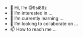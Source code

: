 - 👋 Hi, I’m @9si89z
- 👀 I’m interested in ...
- 🌱 I’m currently learning ...
- 💞️ I’m looking to collaborate on ...
- 📫 How to reach me ...

<!---
9si89z/9si89z is a ✨ special ✨ repository because its `README.md` (this file) appears on your GitHub profile.
You can click the Preview link to take a look at your changes.
--->
